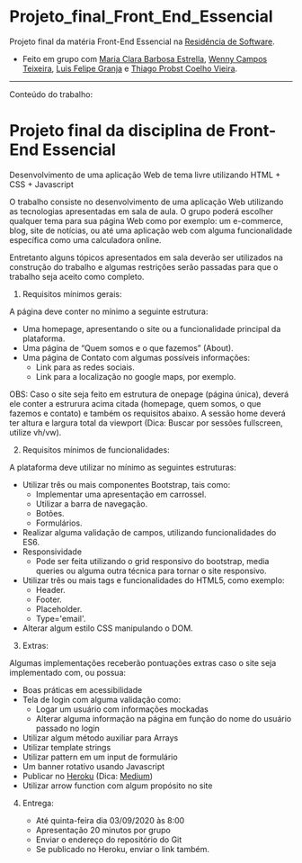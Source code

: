 # Projeto_final_Front_End_Essencial

Projeto final da matéria Front-End Essencial na [Residência de Software](http://serratec.org/residencia-de-software/).

- Feito em grupo com [Maria Clara Barbosa Estrella](https://github.com/mariaclarabarbosa), [Wenny Campos Teixeira](https://github.com/wennycampos), [Luis Felipe Granja](https://github.com/lfcgranja) e [Thiago Probst Coelho Vieira](https://github.com/ThiagoProbst).

---------------------------------------------------------------------------------------------------------------------------------------------
Conteúdo do trabalho:

# Projeto final da disciplina de Front-End Essencial

Desenvolvimento de uma aplicação Web de tema livre utilizando HTML + CSS + Javascript 

O trabalho consiste no desenvolvimento de uma aplicação Web utilizando as tecnologias apresentadas em sala de aula.
O grupo poderá escolher qualquer tema para sua página Web como por exemplo: um e-commerce, blog, site de notícias, ou até uma aplicação web com alguma funcionalidade específica como uma calculadora online.

Entretanto alguns tópicos apresentados em sala deverão ser utilizados na construção do trabalho e algumas restrições serão passadas para que o trabalho seja aceito como completo.

     


1. Requisitos mínimos gerais:

A página deve conter no mínimo a seguinte estrutura:

-	Uma homepage, apresentando o site ou a funcionalidade principal da plataforma.
-	Uma página de “Quem somos e o que fazemos” (About).
-	Uma página de Contato com algumas possíveis informações:
    *	Link para as redes sociais.
    *	Link para a localização no google maps, por exemplo. 

OBS: Caso o site seja feito em estrutura de onepage (página única), deverá ele conter a estrurura acima citada (homepage, quem somos, o que fazemos e contato) e também os requisitos abaixo.  A sessão home deverá ter altura e largura total da viewport (Dica: Buscar por sessões fullscreen, utilize vh/vw).

     


2. Requisitos mínimos de funcionalidades:

A plataforma deve utilizar no mínimo as seguintes estruturas:

-	Utilizar três ou mais componentes Bootstrap, tais como:
    *	Implementar uma apresentação em carrossel.
    *	Utilizar a barra de navegação.
    *	Botões.
    *	Formulários.
-	Realizar alguma validação de campos, utilizando funcionalidades do ES6.
-	Responsividade
    *	Pode ser feita utilizando o grid responsivo do bootstrap, media queries ou alguma outra técnica para tornar o site responsivo. 
-	Utilizar três ou mais tags e funcionalidades do HTML5, como exemplo:
    *	Header.
    *	Footer.
    *	Placeholder.
    *	Type='email'.
-	Alterar algum estilo CSS manipulando o DOM.

     


3. Extras:

Algumas implementações receberão pontuações extras caso o site seja implementado com, ou possua:

-	Boas práticas em acessibilidade
-	Tela de login com alguma validação como:
    *	Logar um usuário com informações mockadas 
    *	Alterar alguma informação na página em função do nome do usuário passado no login
-	Utilizar algum método auxiliar para Arrays
-	Utilizar template strings
-	Utilizar pattern em um input de formulário
-	Um banner rotativo usando Javascript
-	Publicar no [Heroku](https://www.heroku.com/) (Dica: [Medium](https://medium.com/@agavitalis/how-to-deploy-a-simple-static-html-website-on-heroku-492697238e48))
-	Utilizar arrow function com algum propósito no site

     
     

4. Entrega:

    -	Até quinta-feira dia 03/09/2020 às 8:00
    -	Apresentação 20 minutos por grupo
    -	Enviar o endereço do repositório do Git
    -	Se publicado no Heroku, enviar o link também.